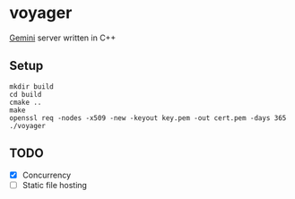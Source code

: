 # voyager

[Gemini](https://geminiprotocol.net/) server written in C++

## Setup

```
mkdir build
cd build
cmake ..
make
openssl req -nodes -x509 -new -keyout key.pem -out cert.pem -days 365
./voyager
```

## TODO
- [x] Concurrency
- [ ] Static file hosting